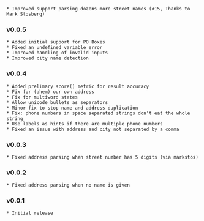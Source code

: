 
    * Improved support parsing dozens more street names (#15, Thanks to Mark Stosberg)

### v0.0.5
    * Added initial support for PO Boxes
    * Fixed an undefined variable error
    * Improved handling of invalid inputs
    * Improved city name detection

### v0.0.4
    * Added prelimary score() metric for result accuracy
    * Fix for (ahem) our own address
    * Fix for multiword states
    * Allow unicode bullets as separators
    * Minor fix to stop name and address duplication
    * Fix: phone numbers in space separated strings don't eat the whole string
    * Use labels as hints if there are multiple phone numbers
    * Fixed an issue with address and city not separated by a comma
### v0.0.3
    * Fixed address parsing when street number has 5 digits (via markstos)
### v0.0.2
    * Fixed address parsing when no name is given
### v0.0.1
    * Initial release
